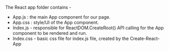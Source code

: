 The React app folder contains - 
- App.js : the main App component for our page.
- App.css : style/UI of the App component.
- Index.js - responsible for ReactDOM.CreateRoot() API calling for the App component to be rendered and run.
- Index.css - basic css file for index.js file, created by the Create-React-App 
